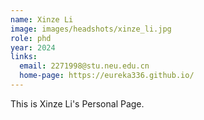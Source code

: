 ```yaml
---
name: Xinze Li
image: images/headshots/xinze_li.jpg
role: phd
year: 2024
links:
  email: 2271998@stu.neu.edu.cn
  home-page: https://eureka336.github.io/
---
```


This is Xinze Li's Personal Page.